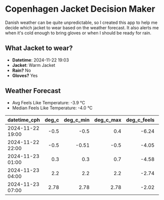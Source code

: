 
# Copenhagen Jacket Decision Maker

Danish weather can be quite unpredictable, so I created this app to help me decide which jacket to wear based on the weather forecast. 
It also alerts me when it's cold enough to bring gloves or when I should be ready for rain.

## What Jacket to wear?

- **Datetime**: 2024-11-22 19:03
- **Jacket**: Warm Jacket
- **Rain?** No
- **Gloves?** Yes

## Weather Forecast
- Avg Feels Like Temperature: -3.9 °C
- Median Feels Like Temperature: -4.0 °C

| datetime_cph     |   deg_c |   deg_c_min |   deg_c_max |   deg_c_feels | weather   | wind   | rain   |
|:-----------------|--------:|------------:|------------:|--------------:|:----------|:-------|:-------|
| 2024-11-22 19:00 |   -0.5  |       -0.5  |        0.4  |         -6.24 | Snow      | Medium | None   |
| 2024-11-22 22:00 |   -0.5  |       -0.51 |       -0.5  |         -4.05 | Clouds    | Low    | None   |
| 2024-11-23 01:00 |    0.3  |        0.3  |        0.7  |         -4.58 | Clouds    | Medium | None   |
| 2024-11-23 04:00 |    2.2  |        2.2  |        2.2  |         -2.74 | Clouds    | High   | None   |
| 2024-11-23 07:00 |    2.78 |        2.78 |        2.78 |         -2.02 | Clouds    | High   | None   |
        